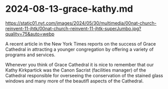 # 2024-08-13-grace-kathy.md

https://static01.nyt.com/images/2024/05/30/multimedia/00nat-church-reinvent-11-jhtk/00nat-church-reinvent-11-jhtk-superJumbo.jpg?quality=75&auto=webp

A recent article in the New York Times reports on the success of Grace Cathedral in attracting a younger congregation by offering a variety of programs and services.

Whenever you think of Grace Cathedral it is nice to remember that our Kathy Kirkpartick was the Canon Sacrist (facilities manager) of the Cathedral responsible for overseeing the conservation of the stained glass windows and many more of the beautifl aspects of the Cathedral.


